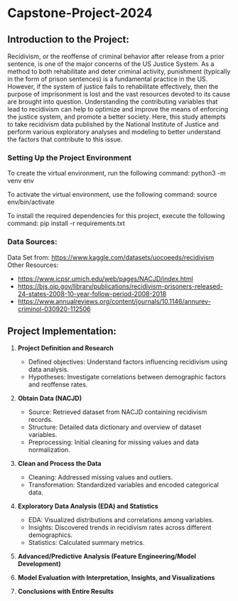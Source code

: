 # Capstone-Project-2024

## Introduction to the Project: 
Recidivism, or the reoffense of criminal behavior after release from a prior sentence, is one of the major concerns of the US Justice System. As a method to both rehabilitate and deter criminal activity, punishment (typically in the form of prison sentences) is a fundamental practice in the US. However, if the system of justice fails to rehabilitate effectively, then the purpose of imprisonment is lost and the vast resources devoted to its cause are brought into question. Understanding the contributing variables that lead to recidivism can help to optimize and improve the means of enforcing the justice system, and promote a better society. Here, this study attempts to take recidivism data published by the National Institute of Justice and perform various exploratory analyses and modeling to better understand the factors that contribute to this issue.

### Setting Up the Project Environment
To create the virtual environment, run the following command:
python3 -m venv env 

To activate the virtual environment, use the following command:
source env/bin/activate 

To install the required dependencies for this project, execute the following command:
pip install -r requirements.txt 

### Data Sources: 
Data Set from: https://www.kaggle.com/datasets/uocoeeds/recidivism  
Other Resources: 
- https://www.icpsr.umich.edu/web/pages/NACJD/index.html 
- https://bjs.ojp.gov/library/publications/recidivism-prisoners-released-24-states-2008-10-year-follow-period-2008-2018 
- https://www.annualreviews.org/content/journals/10.1146/annurev-criminol-030920-112506 

## Project Implementation: 

1. **Project Definition and Research**
   - Defined objectives: Understand factors influencing recidivism using data analysis.
   - Hypotheses: Investigate correlations between demographic factors and reoffense rates.

2. **Obtain Data (NACJD)**
   - Source: Retrieved dataset from NACJD containing recidivism records.
   - Structure: Detailed data dictionary and overview of dataset variables.
   - Preprocessing: Initial cleaning for missing values and data normalization.

3. **Clean and Process the Data**
   - Cleaning: Addressed missing values and outliers.
   - Transformation: Standardized variables and encoded categorical data.

4. **Exploratory Data Analysis (EDA) and Statistics**
   - EDA: Visualized distributions and correlations among variables.
   - Insights: Discovered trends in recidivism rates across different demographics.
   - Statistics: Calculated summary metrics.

5. **Advanced/Predictive Analysis (Feature Engineering/Model Development)**

6. **Model Evaluation with Interpretation, Insights, and Visualizations**

7. **Conclusions with Entire Results**





